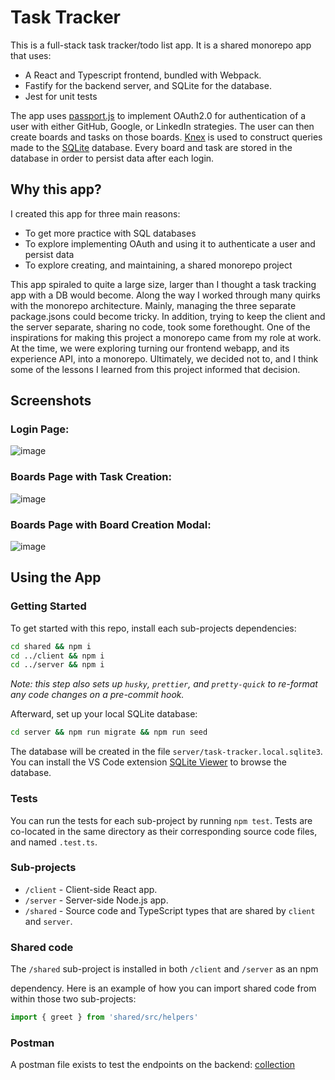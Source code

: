 # Task Tracker

This is a full-stack task tracker/todo list app. It is a shared monorepo app that uses:

- A React and Typescript frontend, bundled with Webpack.
- Fastify for the backend server, and SQLite for the database.
- Jest for unit tests

The app uses [passport.js](https://www.passportjs.org/) to implement OAuth2.0 for authentication of a user with either GitHub, Google, or LinkedIn strategies. The user can then create boards and tasks on those boards. [Knex](https://knexjs.org/) is used to construct queries made to the [SQLite](https://sqlite.org/) database. Every board and task are stored in the database in order to persist data after each login.

## Why this app?

I created this app for three main reasons:

- To get more practice with SQL databases
- To explore implementing OAuth and using it to authenticate a user and persist data
- To explore creating, and maintaining, a shared monorepo project

This app spiraled to quite a large size, larger than I thought a task tracking app with a DB would become. Along the way I worked through many quirks with the monorepo architecture. Mainly, managing the three separate package.jsons could become tricky. In addition, trying to keep the client and the server separate, sharing no code, took some forethought. One of the inspirations for making this project a monorepo came from my role at work. At the time, we were exploring turning our frontend webapp, and its experience API, into a monorepo. Ultimately, we decided not to, and I think some of the lessons I learned from this project informed that decision.

## Screenshots

### Login Page:

![image](https://github.com/user-attachments/assets/1fdbf0b2-48ca-4bc0-bd19-233af38a2134)

### Boards Page with Task Creation:

![image](https://github.com/user-attachments/assets/cdeb8ad8-7879-4ea7-8024-e5b6a41c9a72)

### Boards Page with Board Creation Modal:

![image](https://github.com/user-attachments/assets/fd458953-4cec-4f52-9372-85a2f4c22a4a)

## Using the App

### Getting Started

To get started with this repo, install each sub-projects dependencies:

```bash
cd shared && npm i
cd ../client && npm i
cd ../server && npm i
```

_Note: this step also sets up `husky`, `prettier`, and `pretty-quick` to re-format any code changes on a pre-commit hook._

Afterward, set up your local SQLite database:

```bash
cd server && npm run migrate && npm run seed
```

The database will be created in the file `server/task-tracker.local.sqlite3`. You can install the VS Code extension
[SQLite Viewer](https://marketplace.visualstudio.com/items?itemName=qwtel.sqlite-viewer) to browse the database.

### Tests

You can run the tests for each sub-project by running `npm test`. Tests are co-located in the same directory as their corresponding
source code files, and named `.test.ts`.

### Sub-projects

- `/client` - Client-side React app.
- `/server` - Server-side Node.js app.
- `/shared` - Source code and TypeScript types that are shared by `client` and `server`.

### Shared code

The `/shared` sub-project is installed in both `/client` and `/server` as an npm

dependency. Here is an example of how you can import shared code from within
those two sub-projects:

```ts
import { greet } from 'shared/src/helpers'
```

### Postman

A postman file exists to test the endpoints on the backend: [collection](https://github.com/preschmf/preschmf-task-tracker/blob/main/Task-Tracker.postman_collection.json)
